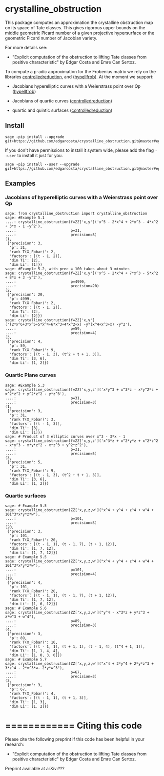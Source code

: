 # crystalline_obstruction

This package computes an approximation the crystalline obstruction map on its space of Tate classes.
This gives rigorous upper bounds on the middle geometric Picard number of a given projective hypersurface or the geometric Picard number of Jacobian variety.

For more details see:

- "Explicit computation of the obstruction to lifting Tate classes from positive characteristic" by Edgar Costa and Emre Can Sertoz.


To compute a p-adic approximation for the Frobenius matrix we rely on the libraries [controlledreduction](https://github.com/edgarcosta/controlledreduction), and ([hypellfrob](https://web.maths.unsw.edu.au/~davidharvey/code/hypellfrob/)).
At the moment we support:

- Jacobians hyperelliptic curves with a Weierstrass point over Qp ([hypellfrob](https://web.maths.unsw.edu.au/~davidharvey/code/hypellfrob/))

- Jacobians of quartic curves ([controlledreduction](https://github.com/edgarcosta/controlledreduction))

- quartic and quintic surfaces ([controlledreduction](https://github.com/edgarcosta/controlledreduction))




## Install

```
sage -pip install --upgrade git+https://github.com/edgarcosta/crystalline_obstruction.git@master#egg=crystalline_obstruction
```
If you don't have permissions to install it system wide, please add the flag ``--user`` to install it just for you.
```
sage -pip install --user --upgrade git+https://github.com/edgarcosta/crystalline_obstruction.git@master#egg=crystalline_obstruction
```

## Examples

### Jacobians of hyperelliptic curves with a Weierstrass point over Qp

```
sage: from crystalline_obstruction import crystalline_obstruction
sage: #Example 5.1
....: crystalline_obstruction(f=ZZ['x,y']('x^5 - 2*x^4 + 2*x^3 - 4*x^2 + 3*x - 1 -y^2'),
....:                         p=31,
....:                         precision=3)
(1,
 {'precision': 3,
  'p': 31,
  'rank T(X_Fpbar)': 2,
  'factors': [(t - 1, 2)],
  'dim Ti': [2],
  'dim Li': [1]})
sage: #Example 5.2, with prec = 100 takes about 3 minutes
sage: crystalline_obstruction(f=ZZ['x,y']('x^5 - 2*x^4 + 7*x^3 - 5*x^2 + 8*x + 3 -y^2'),
....:                         p=4999,
....:                         precision=20)
(2,
 {'precision': 20,
  'p': 4999,
  'rank T(X_Fpbar)': 2,
  'factors': [(t - 1, 2)],
  'dim Ti': [2],
  'dim Li': [2]})
sage: crystalline_obstruction(f=ZZ['x,y']('(2*x^6+3*x^5+5*x^4+6*x^3+4*x^2+x) -y*(x^4+x^3+x) -y^2'),
....:                         p=59,
....:                         precision=4)
(3,
 {'precision': 4,
  'p': 59,
  'rank T(X_Fpbar)': 9,
  'factors': [(t - 1, 3), (t^2 + t + 1, 3)],
  'dim Ti': [3, 6],
  'dim Li': [1, 2]})
```

### Quartic Plane curves
```
sage: #Example 5.3
sage: crystalline_obstruction(f=ZZ['x,y,z']('x*y^3 + x^3*z - x*y^2*z + x^2*z^2 + y^2*z^2 - y*z^3'),
....:                         p=31,
....:                         precision=3)
(1,
 {'precision': 3,
  'p': 31,
  'rank T(X_Fpbar)': 3,
  'factors': [(t - 1, 3)],
  'dim Ti': [3],
  'dim Li': [1]})
sage: # Product of 3 elliptic curves over x^3 - 3*x - 1
sage: crystalline_obstruction(f=ZZ['x,y,z']('x^3*z + x^2*y*z + x^2*z^2 - x*y^3 - x*y*z^2 - x*z^3 + y^2*z^2'),
....:                         p=31,
....:                         precision=5)
(3,
 {'precision': 5,
  'p': 31,
  'rank T(X_Fpbar)': 9,
  'factors': [(t - 1, 3), (t^2 + t + 1, 3)],
  'dim Ti': [3, 6],
  'dim Li': [1, 2]})
```

### Quartic surfaces
```
sage: # Example 5.5
sage: crystalline_obstruction(ZZ['x,y,z,w']("x^4 + y^4 + z^4 + w^4 + 101^3*x*y*z*w"),
....:                         p=101,
....:                         precision=3)
(20,
 {'precision': 3,
  'p': 101,
  'rank T(X_Fpbar)': 20,
  'factors': [(t - 1, 1), (t - 1, 7), (t + 1, 12)],
  'dim Ti': [1, 7, 12],
  'dim Li': [1, 7, 12]})
sage: # Example 5.5
sage: crystalline_obstruction(ZZ['x,y,z,w']("x^4 + y^4 + z^4 + w^4 + 101^3*x*y*z*w"),
....:                         p=101,
....:                         precision=4)
(19,
 {'precision': 4,
  'p': 101,
  'rank T(X_Fpbar)': 20,
  'factors': [(t - 1, 1), (t - 1, 7), (t + 1, 12)],
  'dim Ti': [1, 7, 12],
  'dim Li': [1, 6, 12]})
sage: # Example 5.6
sage: crystalline_obstruction(ZZ['x,y,z,w']("y^4 - x^3*z + y*z^3 + z*w^3 + w^4"),
....:                         p=89,
....:                         precision=3)
(4,
 {'precision': 3,
  'p': 89,
  'rank T(X_Fpbar)': 10,
  'factors': [(t - 1, 1), (t + 1, 1), (t - 1, 4), (t^4 + 1, 1)],
  'dim Ti': [1, 1, 4, 4],
  'dim Li': [1, 0, 3, 0]})
sage: # Example 5.7
sage: crystalline_obstruction(ZZ['x,y,z,w']("x^4 + 2*y^4 + 2*y*z^3 + 3*z^4 - 2*x^3*w- 2*y*w^3"),
....:                         p=67,
....:                         precision=3)
(3,
 {'precision': 3,
  'p': 67,
  'rank T(X_Fpbar)': 4,
  'factors': [(t - 1, 1), (t + 1, 3)],
  'dim Ti': [1, 3],
  'dim Li': [1, 2]})
```



============
Citing this code
============

Please cite the following preprint if this code has been helpful in your research:

- "Explicit computation of the obstruction to lifting Tate classes from positive characteristic" by Edgar Costa and Emre Can Sertoz.

Preprint available at arXiv:???
